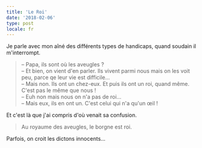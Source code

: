 ```yaml
---
title: 'Le Roi'
date: '2018-02-06'
type: post
locale: fr
---
```


Je parle avec mon aîné des différents types de handicaps, quand soudain il m'interrompt.

<!-- more -->

> – Papa, ils sont où les aveugles ?  
> – Et bien, on vient d'en parler. Ils vivent parmi nous mais on les voit peu, parce qe leur vie est difficile…  
> – Mais non. Ils ont un chez-eux. Et puis ils ont un roi, quand même. C'est pas le même que nous !  
> – Euh non mais nous on n'a pas de roi…  
> – Mais eux, ils en ont un. C'est celui qui n'a qu'un œil !

Et c'est là que j'ai compris d'où venait sa confusion.

> Au royaume des aveugles, le borgne est roi.

Parfois, on croit les dictons innocents…
